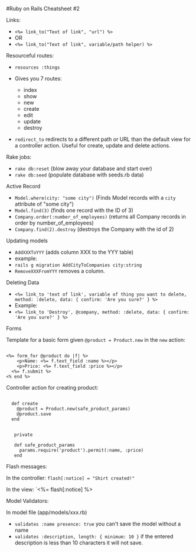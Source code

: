#Ruby on Rails Cheatsheet #2

Links:
* `<%= link_to("Text of link", "url") %>`
* OR
* `<%= link_to("Text of link", variable/path helper) %>`

Resourceful routes:
* `resources :things`
* Gives you 7 routes:
	* index
	* show
	* new
	* create
	* edit
	* update
	* destroy
	
* `redirect_to` redirects to a different path or URL than the default view for a controller action. Useful for create, update and delete actions.
	
Rake jobs:
* `rake db:reset` (blow away your database and start over)
* `rake db:seed` (populate database with seeds.rb data)

Active Record
* `Model.where(city: "some city")` (Finds Model records with a `city` attribute of "some city")
* `Model.find(3)` (finds one record with the ID of 3)
* `Company.order(:number_of_employees)` (returns all Company records in order by number_of_employees)
* `Company.find(2).destroy` (destroys the Company with the id of 2)

Updating models

* `AddXXXToYYY` (adds column XXX to the YYY table) 
* example:
* `rails g migration AddCityToCompanies city:string`
* `RemoveXXXFromYYY` removes a column.

Deleting Data

* `<%= link_to 'text of link', variable of thing you want to delete, method: :delete, data: { confirm: 'Are you sure?' } %>`
* Example:
* `<%= link_to 'Destroy', @company, method: :delete, data: { confirm: 'Are you sure?' } %>`


Forms

Template for a basic form given `@product = Product.new` in the `new` action:

````

<%= form_for @product do |f| %>
	<p>Name: <%= f.text_field :name %></p>
	<p>Price: <%= f.text_field :price %></p>
  <%= f.submit %>
<% end %>

````

Controller action for creating product: 

````

  def create
    @product = Product.new(safe_product_params)
	@product.save
  end
  
  
   private

   def safe_product_params
     params.require('product').permit(:name, :price)
   end

````


Flash messages:

In the controller: `flash[:notice] = "Shirt created!"`

In the view: `<%= flash[:notice] %>


Model Validators:

In model file (app/models/xxx.rb)


* `validates :name presence: true` you can't save the model without a name
*  `validates :description, length: { minimum: 10 }` if the entered description is less than 10 characters it will not save.







